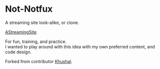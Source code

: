# Not-Notfux

A streaming site look-alike, or clone. 

<a href="https://dancq.github.io/Not-Netflix">AStreamingSite</a>

For fun, training, and practice. </br>
I wanted to play around with this idea with my own preferred content, and code design.

Forked from contributor <a href="https://github.com/khushal2891/Netflix-Clone">Khushal</a>.


